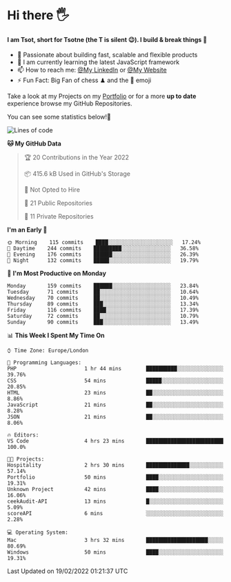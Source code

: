 # Hi there :raised_hand_with_fingers_splayed:
#### I am Tsot, short for Tsotne (the T is silent :wink:). I build & break things :space_invader:
- :telescope: Passionate about building fast, scalable and flexible products
- :seedling: I am currently learning the latest JavaScript framework 
- :mailbox: How to reach me: [@My LinkedIn](https://www.linkedin.com/in/tsotne-gvadzabia/) or [@My Website](https://tsotne.co.uk/contact)
- :zap: Fun Fact: Big Fan of chess ♟ and the 👾 emoji

Take a look at my Projects on my [Portfolio](https://tsotne.co.uk/) or for a more **up to date** experience browse my GitHub Repositories.

You can see some statistics below!:space_invader:
<!--START_SECTION:waka-->
![Lines of code](https://img.shields.io/badge/From%20Hello%20World%20I%27ve%20Written-2%20Million%20lines%20of%20code-blue)

**🐱 My GitHub Data** 

> 🏆 20 Contributions in the Year 2022
 > 
> 📦 415.6 kB Used in GitHub's Storage 
 > 
> 🚫 Not Opted to Hire
 > 
> 📜 21 Public Repositories 
 > 
> 🔑 11 Private Repositories  
 > 
**I'm an Early 🐤** 

```text
🌞 Morning    115 commits    ████░░░░░░░░░░░░░░░░░░░░░   17.24% 
🌆 Daytime    244 commits    █████████░░░░░░░░░░░░░░░░   36.58% 
🌃 Evening    176 commits    ██████░░░░░░░░░░░░░░░░░░░   26.39% 
🌙 Night      132 commits    █████░░░░░░░░░░░░░░░░░░░░   19.79%

```
📅 **I'm Most Productive on Monday** 

```text
Monday       159 commits    ██████░░░░░░░░░░░░░░░░░░░   23.84% 
Tuesday      71 commits     ██░░░░░░░░░░░░░░░░░░░░░░░   10.64% 
Wednesday    70 commits     ██░░░░░░░░░░░░░░░░░░░░░░░   10.49% 
Thursday     89 commits     ███░░░░░░░░░░░░░░░░░░░░░░   13.34% 
Friday       116 commits    ████░░░░░░░░░░░░░░░░░░░░░   17.39% 
Saturday     72 commits     ██░░░░░░░░░░░░░░░░░░░░░░░   10.79% 
Sunday       90 commits     ███░░░░░░░░░░░░░░░░░░░░░░   13.49%

```


📊 **This Week I Spent My Time On** 

```text
⌚︎ Time Zone: Europe/London

💬 Programming Languages: 
PHP                      1 hr 44 mins        ██████████░░░░░░░░░░░░░░░   39.76% 
CSS                      54 mins             █████░░░░░░░░░░░░░░░░░░░░   20.85% 
HTML                     23 mins             ██░░░░░░░░░░░░░░░░░░░░░░░   8.86% 
JavaScript               21 mins             ██░░░░░░░░░░░░░░░░░░░░░░░   8.28% 
JSON                     21 mins             ██░░░░░░░░░░░░░░░░░░░░░░░   8.06%

🔥 Editors: 
VS Code                  4 hrs 23 mins       █████████████████████████   100.0%

🐱‍💻 Projects: 
Hospitality              2 hrs 30 mins       ██████████████░░░░░░░░░░░   57.14% 
Portfolio                50 mins             ████░░░░░░░░░░░░░░░░░░░░░   19.31% 
Unknown Project          42 mins             ████░░░░░░░░░░░░░░░░░░░░░   16.06% 
ceekAudit-API            13 mins             █░░░░░░░░░░░░░░░░░░░░░░░░   5.09% 
scoreAPI                 6 mins              ░░░░░░░░░░░░░░░░░░░░░░░░░   2.28%

💻 Operating System: 
Mac                      3 hrs 32 mins       ████████████████████░░░░░   80.69% 
Windows                  50 mins             ████░░░░░░░░░░░░░░░░░░░░░   19.31%

```


 Last Updated on 19/02/2022 01:21:37 UTC
<!--END_SECTION:waka-->
